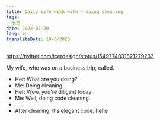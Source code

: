 ```yaml
---
title: Daily life with wife – doing cleaning
tags:
- 感想
date: 2022-07-20
lang: en
translateDate: 10/6/2023
---
```


https://twitter.com/icerdesign/status/1549774031821279233

My wife, who was on a business trip, called.

- Her: What are you doing?
- Me: Doing cleaning.
- Her: Wow, you're diligent today!
- Me: Well, doing code cleaning.
- ......
- After cleaning, it's elegant code, hehe